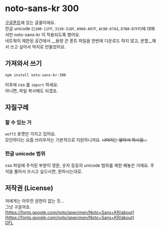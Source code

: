 # noto-sans-kr 300
[구글폰트](https://fonts.google.com/)에 있는 글꼴이에요.  
한글 unicode (`1100-11FF`, `3130-318F`, `A960-A97F`, `AC00-D7A3`, `D7B0-D7FF`)에 대해서만 noto-sans-kr 이 적용되도록 했어요.  
네트웍이 제한된 공간에서 __용량 큰 폰트 파일을 한번에 다운로드 하지 않고, 분할__해서 쓰고 싶어서 억지로 만들었어요.

## 가져와서 쓰기
```shell
npm install noto-sans-kr-300
```
이후에 css 를 `import` 하세요.  
아니면, 파일 복사해도 되겠죠.

## 자질구레

### 할 수 있는 거 
`woff2` 포맷만 가지고 있어요.  
모던하다는 요즘 브라우저는 기본적으로 지원하니까요. ~~나머지는 알아서 하시길...~~

### 한글 unicode 범위
css 파일에 주석된 부분이 영문, 숫자 등등의 unicode 범위를 제한 해놓은 거에요. 주석을 풀어서 쓰시고 싶으시면, 원하시는대로.

## 저작권 (License)
저에게는 아무런 권한이 없는 듯...  
그냥 구글꺼죠.  
[https://fonts.google.com/noto/specimen/Noto+Sans+KR/about](https://fonts.google.com/noto/specimen/Noto+Sans+KR/about)  
[OFL](https://ko.wikipedia.org/wiki/SIL_%EC%98%A4%ED%94%88_%ED%8F%B0%ED%8A%B8_%EB%9D%BC%EC%9D%B4%EC%84%A0%EC%8A%A4)

